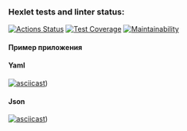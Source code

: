 ### Hexlet tests and linter status:
[![Actions Status](https://github.com/DNL-MSSRGN/java-project-71/actions/workflows/hexlet-check.yml/badge.svg)](https://github.com/DNL-MSSRGN/java-project-71/actions)
[![Test Coverage](https://api.codeclimate.com/v1/badges/38db55eb7117ed085bd9/test_coverage)](https://codeclimate.com/github/DNL-MSSRGN/java-project-71/test_coverage)
[![Maintainability](https://api.codeclimate.com/v1/badges/38db55eb7117ed085bd9/maintainability)](https://codeclimate.com/github/DNL-MSSRGN/java-project-71/maintainability)
#### Пример приложения

#### Yaml
[![asciicast](https://asciinema.org/a/erYos80pFplfR2geHHyHSwtnx.svg)](https://asciinema.org/a/erYos80pFplfR2geHHyHSwtnx))

#### Json
[![asciicast](https://asciinema.org/a/HtmYmMRoKQnfcMvCAosS1Dc4G.svg)](https://asciinema.org/a/HtmYmMRoKQnfcMvCAosS1Dc4G))
